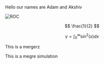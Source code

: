 Hello our names are Adam and Akshiv

![ROC](https://raw.githubusercontent.com/akshivbansal/phys408OpticalCavity/master/ROC.jpg) 


$$ \frac{1}{2} $$

$$\gamma = \int_0^{\infty} \sin^2(x) dx$$

This is a mergerz

This is a megre simulation 
<!--stackedit_data:
eyJoaXN0b3J5IjpbLTEyNzQ0NzI5OTcsLTIwNjc1MzE3NDEsLT
YzMjc2MDY3OCwtMTI5MzUyMjY0NF19
-->
